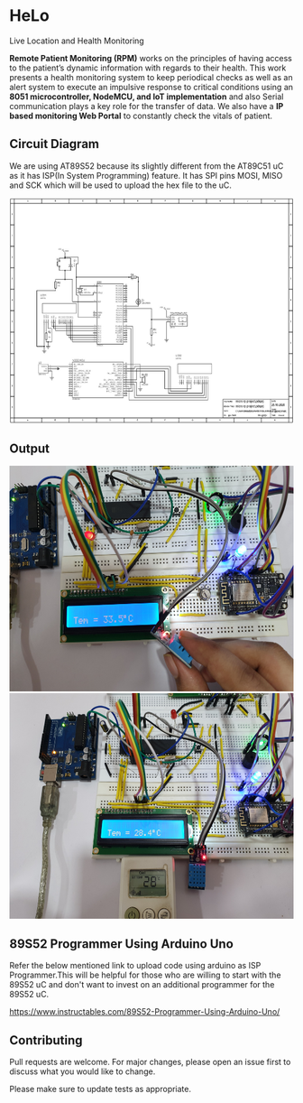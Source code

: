 # HeLo
Live Location and Health Monitoring 

**Remote Patient Monitoring (RPM)** works on the principles of having access to the patient’s dynamic information with regards to their health. This work presents a health monitoring system to keep periodical checks as well as an alert system to execute an impulsive response to critical conditions using an **8051 microcontroller, NodeMCU, and IoT implementation** and also Serial communication plays a key role for the transfer of data.
We also have a **IP based monitoring Web Portal** to constantly check the vitals of patient. 

## Circuit Diagram
We are using AT89S52 because its slightly different from the AT89C51 uC as it has ISP(In System Programming) feature.
It has SPI pins MOSI, MISO and SCK which will be used to upload the hex file to the uC.

<img src=https://github.com/Frankenstein-byte/HeLo/blob/main/Pictures/ca0885a8-cbce-4917-8772-0ab84e44110f.jpg width="600" height="400">



## Output
<img src=https://github.com/Frankenstein-byte/HeLo/blob/main/Pictures/4.jpg width="600" height="400">
<img src=https://github.com/Frankenstein-byte/HeLo/blob/main/Pictures/3.jpg width="600" height="400">

## 89S52 Programmer Using Arduino Uno
Refer the below mentioned link to upload code using arduino as ISP Programmer.This will be helpful for those who are willing to
start with the 89S52 uC and don't want to invest on an additional programmer for the 89S52 uC.

<https://www.instructables.com/89S52-Programmer-Using-Arduino-Uno/>


## Contributing
Pull requests are welcome. For major changes, please open an issue first to discuss what you would like to change.

Please make sure to update tests as appropriate.
